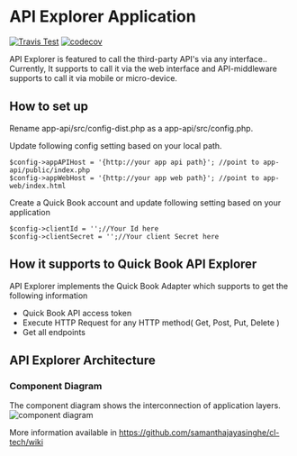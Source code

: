 # API Explorer Application

[![Travis Test](https://img.shields.io/travis/samanthajayasinghe/cl-tech/master.svg)](https://travis-ci.org/samanthajayasinghe/cl-tech) [![codecov](https://codecov.io/gh/samanthajayasinghe/cl-tech/branch/master/graph/badge.svg)](https://codecov.io/gh/samanthajayasinghe/cl-tech)

API Explorer is featured to call the third-party API's via any interface.. Currently, It supports to call it via the web interface and API-middleware supports to call it via mobile or micro-device.

## How to set up

Rename app-api/src/config-dist.php as a app-api/src/config.php.

Update following config setting based on your local path.

```
$config->appAPIHost = '{http://your app api path}'; //point to app-api/public/index.php
$config->appWebHost = '{http://your app web path}'; //point to app-web/index.html
```

Create a Quick Book account and update following setting based on your application

```
$config->clientId = '';//Your Id here
$config->clientSecret = '';//Your client Secret here
```
## How it supports to Quick Book API Explorer
API Explorer implements the Quick Book Adapter which supports to get the following information
* Quick Book API access token
* Execute HTTP Request for any HTTP method( Get, Post, Put, Delete ) 
* Get all endpoints 

## API Explorer Architecture 
### Component Diagram
The component diagram shows the interconnection of application layers.
![component diagram](https://github.com/samanthajayasinghe/cl-tech/wiki/images/API-Explorer%20Componen.jpg)

More information available in https://github.com/samanthajayasinghe/cl-tech/wiki

